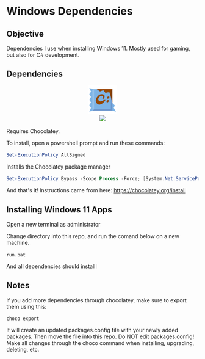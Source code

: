 # Windows Dependencies

## Objective
Dependencies I use when installing Windows 11. Mostly used for gaming, but also for C# development.

## Dependencies

<div align="center">
    <a href="https://chocolatey.org/"><img width="15%" src="./assets/icon_256.png"></a>
</div>

<div align="center">
    <a href="https://www.autohotkey.com/"><img width="15%" src="./assets/ahk_256.png"></a>
</div>

Requires Chocolatey.

To install, open a powershell prompt and run these commands:

```powershell
Set-ExecutionPolicy AllSigned
```

Installs the Chocolatey package manager
```powershell
Set-ExecutionPolicy Bypass -Scope Process -Force; [System.Net.ServicePointManager]::SecurityProtocol = [System.Net.ServicePointManager]::SecurityProtocol -bor 3072; iex ((New-Object System.Net.WebClient).DownloadString('https://community.chocolatey.org/install.ps1'))
```

And that's it! Instructions came from here:
https://chocolatey.org/install

## Installing Windows 11 Apps
Open a new terminal as administrator

Change directory into this repo, and run the comand below on a new machine.

`run.bat`

And all dependencies should install!

## Notes
If you add more dependencies through chocolatey, make sure to export them using this:
```
choco export
```

It will create an updated packages.config file with your newly added packages. Then move the file into this repo. Do NOT edit packages.config! Make all changes through the choco command when installing, upgrading, deleting, etc.
